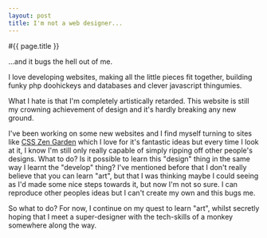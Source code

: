 ```yaml
---
layout: post
title: I'm not a web designer...
---
```


#{{ page.title }}

...and it bugs the hell out of me.

I love developing websites, making all the little pieces fit together, building funky php doohickeys and databases and clever javascript thingumies.

What I hate is that I'm completely artistically retarded. This website is still my crowning achievement of design and it's hardly breaking any new ground.

I've been working on some new websites and I find myself turning to sites like [CSS Zen Garden](http://www.csszengarden.com/) which I love for it's fantastic ideas but every time I look at it, I know I'm still only really capable of simply ripping off other people's designs. What to do? Is it possible to learn this "design" thing in the same way I learnt the "develop" thing? I've mentioned before that I don't really believe that you can learn "art", but that I was thinking maybe I could seeing as I'd made some nice steps towards it, but now I'm not so sure. I can reproduce other peoples ideas but I can't create my own and this bugs me.

So what to do? For now, I continue on my quest to learn "art", whilst secretly hoping that I meet a super-designer with the tech-skills of a monkey somewhere along the way.
